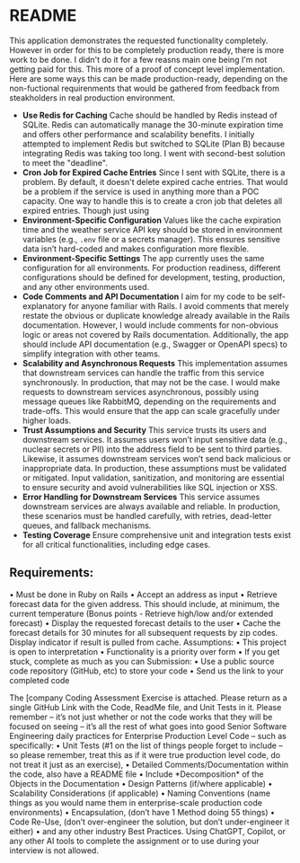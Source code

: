 # README

This application demonstrates the requested functionality completely.  However in order for this to be completely production ready, there is more work to be done.  I didn't do it for a few reasns main one being I'm not getting paid for this.  This more of a proof of concept level implementation.   Here are some ways this can be made production-ready, depending on the non-fuctional requirenments that would be gathered from feedback from steakholders in real production environment.

- **Use Redis for Caching**
  Cache should be handled by Redis instead of SQLite. Redis can automatically manage the 30-minute expiration time and offers other performance and scalability benefits. I initially attempted to implement Redis but switched to SQLite (Plan B) because integrating Redis was taking too long.  I went with second-best solution to meet the "deadline".
- **Cron Job for Expired Cache Entries**
  Since I sent with SQLite, there is a problem.  By default, it doesn't delete expired cache entries.  That would be a problem if the service is used in anything more than a POC capacity.  One way to handle this is to create a cron job that deletes all expired entries.  Though just using
- **Environment-Specific Configuration**
  Values like the cache expiration time and the weather service API key should be stored in environment variables (e.g., `.env` file or a secrets manager). This ensures sensitive data isn’t hard-coded and makes configuration more flexible.
- **Environment-Specific Settings**
  The app currently uses the same configuration for all environments. For production readiness, different configurations should be defined for development, testing, production, and any other environments used.
- **Code Comments and API Documentation**
  I aim for my code to be self-explanatory for anyone familiar with Rails. I avoid comments that merely restate the obvious or duplicate knowledge already available in the Rails documentation. However, I would include comments for non-obvious logic or areas not covered by Rails documentation. Additionally, the app should include API documentation (e.g., Swagger or OpenAPI specs) to simplify integration with other teams.
- **Scalability and Asynchronous Requests**
  This implementation assumes that downstream services can handle the traffic from this service synchronously. In production, that may not be the case. I would make requests to downstream services asynchronous, possibly using message queues like RabbitMQ, depending on the requirements and trade-offs. This would ensure that the app can scale gracefully under higher loads.
- **Trust Assumptions and Security**
  This service trusts its users and downstream services. It assumes users won’t input sensitive data (e.g., nuclear secrets or PII) into the address field to be sent to third parties. Likewise, it assumes downstream services won’t send back malicious or inappropriate data. In production, these assumptions must be validated or mitigated. Input validation, sanitization, and monitoring are essential to ensure security and avoid vulnerabilities like SQL injection or XSS.
- **Error Handling for Downstream Services**
  This service assumes downstream services are always available and reliable. In production, these scenarios must be handled carefully, with retries, dead-letter queues, and fallback mechanisms.
- **Testing Coverage**
  Ensure comprehensive unit and integration tests exist for all critical functionalities, including edge cases.



## Requirements:

• Must be done in Ruby on Rails
• Accept an address as input
• Retrieve forecast data for the given address. This should include, at minimum, the current temperature (Bonus points - Retrieve high/low and/or extended forecast)
• Display the requested forecast details to the user
• Cache the forecast details for 30 minutes for all subsequent requests by zip codes. Display indicator if result is pulled from cache.
Assumptions:
• This project is open to interpretation
• Functionality is a priority over form
• If you get stuck, complete as much as you can
Submission:
• Use a public source code repository (GitHub, etc) to store your code
• Send us the link to your completed code

The [company Coding Assessment Exercise is attached.  Please return as a single GitHub Link with the Code, ReadMe file, and Unit Tests in it.
Please remember – it’s not just whether or not the code works that they will be focused on seeing – it’s all the rest of what goes into good Senior Software Engineering daily practices for Enterprise Production Level Code – such as specifically:
• Unit Tests (#1 on the list of things people forget to include – so please remember, treat this as if it were true production level code, do not treat it just as an exercise),
• Detailed Comments/Documentation within the code, also have a README file
• Include \*Decomposition\* of the Objects in the Documentation
• Design Patterns (if/where applicable)
• Scalability Considerations (if applicable)
• Naming Conventions (name things as you would name them in enterprise-scale production code environments)
• Encapsulation, (don’t have 1 Method doing 55 things)
• Code Re-Use, (don’t over-engineer the solution, but don’t under-engineer it either)
• and any other industry Best Practices.
Using ChatGPT, Copilot, or any other AI tools to complete the assignment or to use during your interview is not allowed.

